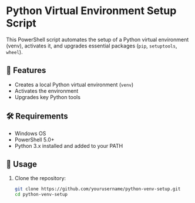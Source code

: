 # Python Virtual Environment Setup Script

This PowerShell script automates the setup of a Python virtual environment (venv), activates it, and upgrades essential packages (`pip`, `setuptools`, `wheel`).

## 📜 Features
- Creates a local Python virtual environment (`venv`)
- Activates the environment
- Upgrades key Python tools

## 🛠 Requirements
- Windows OS
- PowerShell 5.0+
- Python 3.x installed and added to your PATH

## 🚀 Usage

1. Clone the repository:
   ```bash
   git clone https://github.com/yourusername/python-venv-setup.git
   cd python-venv-setup
```
